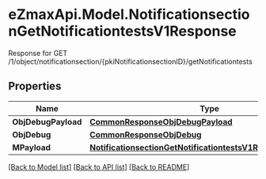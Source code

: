 # eZmaxApi.Model.NotificationsectionGetNotificationtestsV1Response
Response for GET /1/object/notificationsection/{pkiNotificationsectionID}/getNotificationtests

## Properties

Name | Type | Description | Notes
------------ | ------------- | ------------- | -------------
**ObjDebugPayload** | [**CommonResponseObjDebugPayload**](CommonResponseObjDebugPayload.md) |  | 
**ObjDebug** | [**CommonResponseObjDebug**](CommonResponseObjDebug.md) |  | [optional] 
**MPayload** | [**NotificationsectionGetNotificationtestsV1ResponseMPayload**](NotificationsectionGetNotificationtestsV1ResponseMPayload.md) |  | 

[[Back to Model list]](../README.md#documentation-for-models) [[Back to API list]](../README.md#documentation-for-api-endpoints) [[Back to README]](../README.md)

